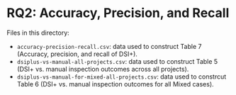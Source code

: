 # RQ2: Accuracy, Precision, and Recall

Files in this directory:
- `accuracy-precision-recall.csv`: data used to construct Table 7 (Accuracy, precision, and recall of DSI+).
- `dsiplus-vs-manual-all-projects.csv`: data used to construct Table 5 (DSI+ vs. manual inspection outcomes across all projects).
- `dsiplus-vs-manual-for-mixed-all-projects.csv`: data used to constrcut Table 6 (DSI+ vs. manual inspection outcomes for all Mixed cases).

